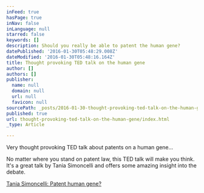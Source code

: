 ```yaml
---
inFeed: true
hasPage: true
inNav: false
inLanguage: null
starred: false
keywords: []
description: Should you really be able to patent the human gene?
datePublished: '2016-01-30T05:48:29.008Z'
dateModified: '2016-01-30T05:48:16.164Z'
title: Thought provoking TED talk on the human gene
author: []
authors: []
publisher:
  name: null
  domain: null
  url: null
  favicon: null
sourcePath: _posts/2016-01-30-thought-provoking-ted-talk-on-the-human-gene.md
published: true
url: thought-provoking-ted-talk-on-the-human-gene/index.html
_type: Article

---
```

Very thought provoking TED talk about patents on a human gene...

No matter where you stand on patent law, this TED talk will make you think.  It's a great talk by Tania Simoncelli and offers some amazing insight into the debate.

[Tania Simoncelli:  Patent human gene?][0]

[0]: https://www.ted.com/talks/tania_simoncelli_should_you_be_able_to_patent_a_human_gene
